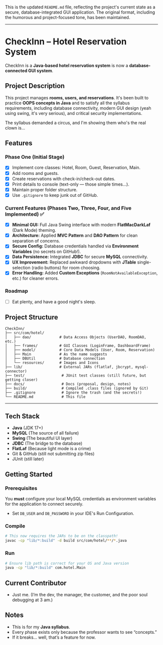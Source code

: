 This is the updated `README.md` file, reflecting the project's current state as a secure, database-integrated GUI application. The original format, including the humorous and project-focused tone, has been maintained.

-----

# CheckInn – Hotel Reservation System

CheckInn is a **Java-based hotel reservation system** is now a **database-connected GUI system**.

## Project Description

This project manages **rooms, users, and reservations**.
It's been built to practice **OOPS concepts in Java** and to satisfy all the syllabus requirements, including database connectivity, modern GUI design (yeah using swing, it's very serious), and critical security implementations.

The syllabus demanded a circus, and I'm showing them who's the real clown is...

## Features

### Phase One (Initial Stage)

* [x] Implement core classes: Hotel, Room, Guest, Reservation, Main.
* [x] Add rooms and guests.
* [x] Create reservations with check-in/check-out dates.
* [x] Print details to console (text-only — those simple times...).
* [x] Maintain proper folder structure.
* [x] Use `.gitignore` to keep junk out of GitHub.

### Current Features (Phases Two, Three, Four, and Five Implemented) ✅

* [x] **Minimal GUI:** Full Java Swing interface with modern **FlatMacDarkLaf** (Dark Mode) theming.
* [x] **Architecture:** Applied **MVC Pattern** and **DAO Pattern** for clean separation of concerns.
* [x] **Secure Config:** Database credentials handled via **Environment Variables** (no secrets on GitHub\!).
* [x] **Data Persistence:** Integrated **JDBC** for secure **MySQL** connectivity.
* [x] **UX Improvement:** Replaced awkward dropdowns with **JTable** single-selection (radio buttons) for room choosing.
* [x] **Error Handling:** Added **Custom Exceptions** (`RoomNotAvailableException`, etc.) for cleaner errors.

### Roadmap

* [ ] Eat plenty, and have a good night's sleep.

## Project Structure

```
CheckInn/
├── src/com/hotel/
│   ├── dao/             # Data Access Objects (UserDAO, RoomDAO, etc.)
│   ├── frames/          # GUI Classes (LoginFrame, DashboardFrame)
│   ├── model/           # Core Data Models (User, Room, Reservation)
│   ├── Main             # As the name suggests
│   ├── DBUtil           # Database connection
│   └── resources/       # Images and Icons
├── lib/                 # External JARs (flatlaf, jbcrypt, mysql-connector)
├── test/                 # JUnit test classes (still future, but getting closer)
├── docs/                 # Docs (proposal, design, notes)
├── build/                # Compiled .class files (ignored by Git)
├── .gitignore            # Ignore the trash (and the secrets!)
└── README.md             # This file
```

-----

## Tech Stack

* **Java** (JDK 17+)
* **MySQL** (The source of all failure)
* **Swing** (The beautiful UI layer)
* **JDBC** (The bridge to the database)
* **FlatLaf** (Because light mode is a crime)
* Git & GitHub (still not submitting zip files)
* JUnit (still later)

## Getting Started

### Prerequisites

You **must** configure your local MySQL credentials as environment variables for the application to connect securely.

* Set `DB_USER` and `DB_PASSWORD` in your IDE's Run Configuration.

### Compile

```bash
# This now requires the JARs to be on the classpath!
javac -cp "lib/*:build" -d build src/com/hotel/**/*.java
```

### Run

```bash
# Ensure lib path is correct for your OS and Java version
java -cp "lib/*:build" com.hotel.Main
```

## Current Contributor

* Just me.
  (I’m the dev, the manager, the customer, and the poor soul debugging at 3 am.)

## Notes

* This is for my **Java syllabus**.
* Every phase exists only because the professor wants to see “concepts.”
* If it breaks… well, that’s a feature for now.